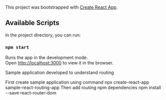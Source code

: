 This project was bootstrapped with [Create React App](https://github.com/facebook/create-react-app).

## Available Scripts

In the project directory, you can run:

### `npm start`

Runs the app in the development mode.<br>
Open [http://localhost:3000](http://localhost:3000) to view it in the browser.

Sample application developed to understand routing

First create sample application using command npx create-react-app sample-react-routing-app
Then add routing npm dependencies npm install --save react-router-dom
